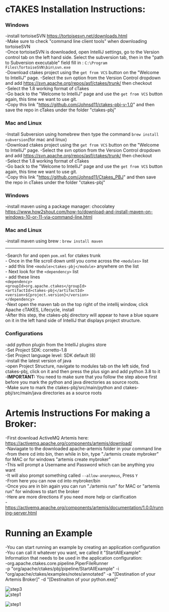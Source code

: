 # cTAKES Installation Instructions:

### Windows
-install tortoiseSVN https://tortoisesvn.net/downloads.html  <br/>
-Make sure to check "command line client tools" when downloading tortoiseSVN<br/>
-Once tortoiseSVN is downloaded, open IntelliJ settings, go to the Version control tab on the left hand side. Select the subversion tab, then in the "path to Subversion executable" field fill in : `C:\Program Files\TortoiseSVN\bin\svn.exe` <br/>
-Download ctakes project using the `get from VCS` button on the "Welcome to IntelliJ" page.
-Select the svn option from the Version Control dropdown and add https://svn.apache.org/repos/asf/ctakes/trunk/ then checkout<br/> 
-Select the 1.8 working format of cTakes <br/>
-Go back to the "Welcome to IntelliJ" page and use the `get from VCS` button again, this time we want to use git. <br/>
-Copy this link "https://github.com/Johnsd11/ctakes-pbj-v-1.0" and then save the repo in cTakes under the folder "ctakes-pbj" <br/>


### Mac and Linux
-Install Subversion using homebrew then type the command `brew install subversion`(for mac and linux) <br/>
-Download ctakes project using the `get from VCS` button on the "Welcome to IntelliJ" page.
-Select the svn option from the Version Control dropdown and add https://svn.apache.org/repos/asf/ctakes/trunk/ then checkout<br/> 
-Select the 1.8 working format of cTakes <br/>
-Go back to the "Welcome to IntelliJ" page and use the `get from VCS` button again, this time we want to use git. <br/>
-Copy this link "https://github.com/Johnsd11/Ctakes_PBJ" and then save the repo in cTakes under the folder "ctakes-pbj" <br/>


### Windows
-install maven using a package manager: chocolatey<br/>
https://www.how2shout.com/how-to/download-and-install-maven-on-windows-10-or-11-via-command-line.html<br/>


### Mac and Linux
-install maven using brew : `brew install maven` <br/>

---

-Search for and open `pom.xml` for ctakes trunk<br/>
    - Once in the file scroll down until you come across the `<modules>` list<br/>
    - add this line `<module>ctakes-pbj</module>` anywhere on the list<br/>
    - Next look for the `<dependency>` list<br/>
    - add these lines <br/>
    `<dependency>` <br/>
         `<groupId>org.apache.ctakes</groupId>`<br/> 
         `<artifactId>ctakes-pbj</artifactId>`<br/>
         `<version>${project.version}</version>`<br/>
    `</dependency>`<br/>
-Next open the maven tab on the top right of the intellij window, click Apache cTAKES, Lifecycle, install<br/>
-After this step, the ctakes-pbj directory will appear to have a blue square on it in the left hand side of IntelliJ that displays project structure.



### Configurations
-add python plugin from the IntelliJ plugins store <br/>
-Set Project SDK: corretto-1.8<br/>
-Set Project language level: SDK default (8)<br/>
-install the latest version of java<br/>
-open Project Structure, navigate to modules tab on the left side, find ctakes-pbj, click on it and then press the plus sign and add python 3.8 to it<br/>
-**IMPORTANT:** You need to make sure that you follow the step above first before you mark the python and java directories as source roots. <br/>
-Make sure to mark the ctakes-pbj/src/main/python and ctakes-pbj/src/main/java directories as a source roots <br/>
  

 # Artemis Instructions For making a Broker:
-First download ActiveMQ Artemis here: https://activemq.apache.org/components/artemis/download/<br/>
-Naviagate to the downloaded apache-artemis folder in your command line<br/>
-from there cd into bin, then while in bin, type "./artemis create mybroker" for MAC or for windows "artemis create mybroker"<br/>
-This will prompt a Username and Password which can be anything you want<br/>
-It will also prompt something called `--allow-anonymous`, Press `Y` <br/>
-From here you can now cd into mybroker/bin<br/>
-Once you are in bin again you can run "./artemis run" for MAC or "artemis run" for windows to start the broker<br/>
-Here are more directions if you need more help or clarification<br/>
-https://activemq.apache.org/components/artemis/documentation/1.0.0/running-server.html<br/>
  
# Running an Example
-You can start running an example by creating an application configuration<br/>
-You can call it whatever you want, we called it "StartAllExample"<br/>
Information that needs to be used in the application configuration:<br/>
-org.apache.ctakes.core.pipeline.PiperFileRunner <br/>
-p "org/apache/ctakes/pbj/pipeline/StartAllExample"
-i "org/apache/ctakes/examples/notes/annotated"
-a "[Destination of your Artemis Broker]"
-d "[Destinaiton of your python.exe]"

![step3](https://user-images.githubusercontent.com/34665038/181270724-c1dbc854-397a-4b1f-b5db-e194adf074d5.png)<br/>
![step1](https://user-images.githubusercontent.com/34665038/181271047-cf112a93-0d8c-4734-aa21-1281377e6762.png)

![step1](https://user-images.githubusercontent.com/34665038/167950851-9adff1ae-4974-4461-bbba-1000ef8a97f2.png)<br/>

  
  

    
